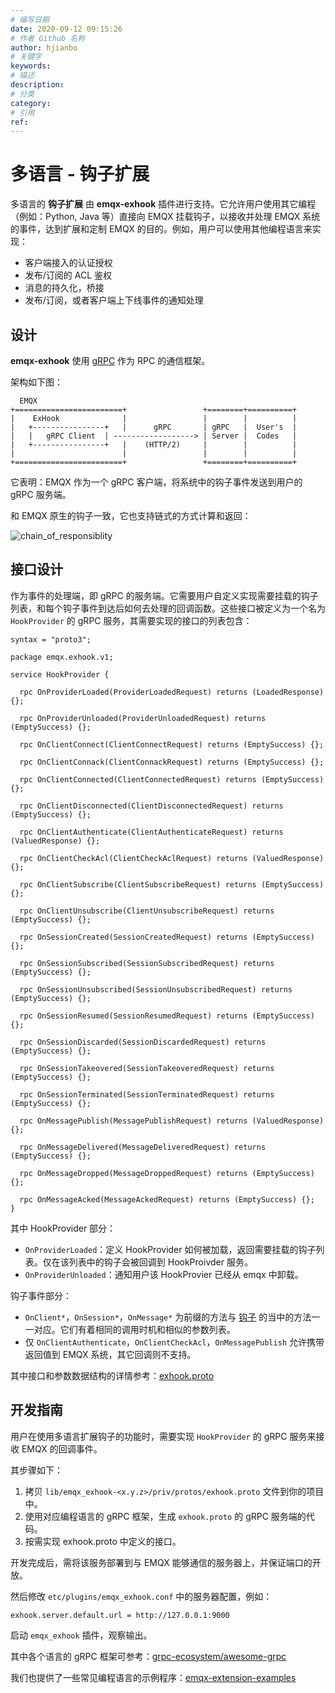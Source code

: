```yaml
---
# 编写日期
date: 2020-09-12 09:15:26
# 作者 Github 名称
author: hjianbo
# 关键字
keywords:
# 描述
description:
# 分类
category: 
# 引用
ref:
---
```


# 多语言 - 钩子扩展

多语言的 **钩子扩展** 由 **emqx-exhook** 插件进行支持。它允许用户使用其它编程（例如：Python, Java 等）直接向 EMQX 挂载钩子，以接收并处理 EMQX 系统的事件，达到扩展和定制 EMQX 的目的。例如，用户可以使用其他编程语言来实现：

- 客户端接入的认证授权
- 发布/订阅的 ACL 鉴权
- 消息的持久化，桥接
- 发布/订阅，或者客户端上下线事件的通知处理


## 设计

**emqx-exhook** 使用 [gRPC](https://www.grpc.io) 作为 RPC 的通信框架。

架构如下图：

```
  EMQX
+========================+                 +========+==========+
|    ExHook              |                 |        |          |
|   +----------------+   |      gRPC       | gRPC   |  User's  |
|   |   gRPC Client  | ------------------> | Server |  Codes   |
|   +----------------+   |    (HTTP/2)     |        |          |
|                        |                 |        |          |
+========================+                 +========+==========+
```

它表明：EMQX 作为一个 gRPC 客户端，将系统中的钩子事件发送到用户的 gRPC 服务端。

和 EMQX 原生的钩子一致，它也支持链式的方式计算和返回：

![chain_of_responsiblity](./assets/chain_of_responsiblity.png)


## 接口设计

作为事件的处理端，即 gRPC 的服务端。它需要用户自定义实现需要挂载的钩子列表，和每个钩子事件到达后如何去处理的回调函数。这些接口被定义为一个名为 `HookProvider` 的 gRPC 服务，其需要实现的接口的列表包含：

```protobuff
syntax = "proto3";

package emqx.exhook.v1;

service HookProvider {

  rpc OnProviderLoaded(ProviderLoadedRequest) returns (LoadedResponse) {};

  rpc OnProviderUnloaded(ProviderUnloadedRequest) returns (EmptySuccess) {};

  rpc OnClientConnect(ClientConnectRequest) returns (EmptySuccess) {};

  rpc OnClientConnack(ClientConnackRequest) returns (EmptySuccess) {};

  rpc OnClientConnected(ClientConnectedRequest) returns (EmptySuccess) {};

  rpc OnClientDisconnected(ClientDisconnectedRequest) returns (EmptySuccess) {};

  rpc OnClientAuthenticate(ClientAuthenticateRequest) returns (ValuedResponse) {};

  rpc OnClientCheckAcl(ClientCheckAclRequest) returns (ValuedResponse) {};

  rpc OnClientSubscribe(ClientSubscribeRequest) returns (EmptySuccess) {};

  rpc OnClientUnsubscribe(ClientUnsubscribeRequest) returns (EmptySuccess) {};

  rpc OnSessionCreated(SessionCreatedRequest) returns (EmptySuccess) {};

  rpc OnSessionSubscribed(SessionSubscribedRequest) returns (EmptySuccess) {};

  rpc OnSessionUnsubscribed(SessionUnsubscribedRequest) returns (EmptySuccess) {};

  rpc OnSessionResumed(SessionResumedRequest) returns (EmptySuccess) {};

  rpc OnSessionDiscarded(SessionDiscardedRequest) returns (EmptySuccess) {};

  rpc OnSessionTakeovered(SessionTakeoveredRequest) returns (EmptySuccess) {};

  rpc OnSessionTerminated(SessionTerminatedRequest) returns (EmptySuccess) {};

  rpc OnMessagePublish(MessagePublishRequest) returns (ValuedResponse) {};

  rpc OnMessageDelivered(MessageDeliveredRequest) returns (EmptySuccess) {};

  rpc OnMessageDropped(MessageDroppedRequest) returns (EmptySuccess) {};

  rpc OnMessageAcked(MessageAckedRequest) returns (EmptySuccess) {};
}
```

其中 HookProvider 部分：

- `OnProviderLoaded`：定义 HookProvider 如何被加载，返回需要挂载的钩子列表。仅在该列表中的钩子会被回调到 HookProivder 服务。
- `OnProviderUnloaded`：通知用户该 HookProvier 已经从 emqx 中卸载。

钩子事件部分：

- `OnClient*`，`OnSession*`，`OnMessage*` 为前缀的方法与 [钩子](hooks.md) 的当中的方法一一对应。它们有着相同的调用时机和相似的参数列表。
- 仅 `OnClientAuthenticate`，`OnClientCheckAcl`，`OnMessagePublish` 允许携带返回值到 EMQX 系统，其它回调则不支持。

其中接口和参数数据结构的详情参考：[exhook.proto](https://github.com/emqx/emqx/blob/v4.3-beta.1/apps/emqx_exhook/priv/protos/exhook.proto)


## 开发指南

用户在使用多语言扩展钩子的功能时，需要实现 `HookProvider` 的 gRPC 服务来接收 EMQX 的回调事件。

其步骤如下：

1. 拷贝 `lib/emqx_exhook-<x.y.z>/priv/protos/exhook.proto` 文件到你的项目中。
2. 使用对应编程语言的 gRPC 框架，生成 `exhook.proto` 的 gRPC 服务端的代码。
3. 按需实现 exhook.proto 中定义的接口。

开发完成后，需将该服务部署到与 EMQX 能够通信的服务器上，并保证端口的开放。

然后修改 `etc/plugins/emqx_exhook.conf` 中的服务器配置，例如：

```
exhook.server.default.url = http://127.0.0.1:9000
```

启动 `emqx_exhook` 插件，观察输出。


其中各个语言的 gRPC 框架可参考：[grpc-ecosystem/awesome-grpc](https://github.com/grpc-ecosystem/awesome-grpc)

我们也提供了一些常见编程语言的示例程序：[emqx-extension-examples](https://github.com/emqx/emqx-extension-examples)
